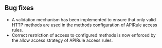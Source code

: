 ## Bug fixes

- A validation mechanism has been implemented to ensure that only valid HTTP methods are used in the methods configuration of APIRule access rules.
- Correct restriction of access to configured methods is now enforced by the allow access strategy of APIRule access rules.